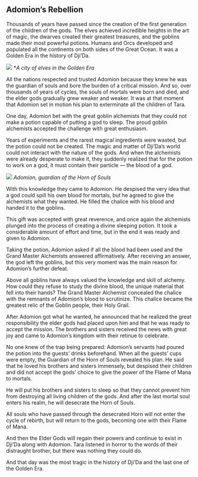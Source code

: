 ## Adomion’s Rebellion

Thousands of years have passed since the creation of the first generation of the children of the gods. The elves achieved incredible heights in the art of magic, the dwarves created their greatest treasures, and the goblins made their most powerful potions. Humans and Orcs developed and populated all the continents on both sides of the Great Ocean. It was a Golden Era in the history of Dji’Da.


![](elftown.2x.png)
**A city of elves in the Golden Era*

All the nations respected and trusted Adomion because they knew he was the guardian of souls and bore the burden of a critical mission. And so, over thousands of years of cycles, the souls of mortals were born and died, and the elder gods gradually grew weaker and weaker. It was at that moment that Adomion set in motion his plan to exterminate all the children of Tara.

One day, Adomion bet with the great goblin alchemists that they could not make a potion capable of putting a god to sleep. The proud goblin alchemists accepted the challenge with great enthusiasm.

Years of experiments and the rarest magical ingredients were wasted, but the potion could not be created. The magic and matter of Dji’Da’s world could not interact with the nature of the gods. And when the alchemists were already desperate to make it, they suddenly realized that for the potion to work on a god, it must contain their particle — the blood of a god.


![](5adomion.2x.png)
*Adomion, guardian of the Horn of Souls*

With this knowledge they came to Adomion. He despised the very idea that a god could spill his own blood for mortals, but he agreed to give the alchemists what they wanted. He filled the chalice with his blood and handed it to the goblins.

This gift was accepted with great reverence, and once again the alchemists plunged into the process of creating a divine sleeping potion. It took a considerable amount of effort and time, but in the end it was ready and given to Adomion.

Taking the potion, Adomion asked if all the blood had been used and the Grand Master Alchemists answered affirmatively. After receiving an answer, the god left the goblins, but this very moment was the main reason for Adomion’s further defeat.

Above all goblins have always valued the knowledge and skill of alchemy. How could they refuse to study the divine blood, the unique material that fell into their hands? The Grand Master Alchemist concealed the chalice with the remnants of Adomion’s blood to scrutinize. This chalice became the greatest relic of the Goblin people, their Holy Grail.

After Adomion got what he wanted, he announced that he realized the great responsibility the elder gods had placed upon him and that he was ready to accept the mission. The brothers and sisters received the news with great joy and came to Adomion’s kingdom with their retinue to celebrate.

No one knew of the trap being prepared: Adomion’s servants had poured the potion into the guests’ drinks beforehand. When all the guests’ cups were empty, the Guardian of the Horn of Souls revealed his plan. He said that he loved his brothers and sisters immensely, but despised their children and did not accept the gods’ choice to give the power of the Flame of Mana to mortals.

He will put his brothers and sisters to sleep so that they cannot prevent him from destroying all living children of the gods. And after the last mortal soul enters his realm, he will desecrate the Horn of Souls.

All souls who have passed through the desecrated Horn will not enter the cycle of rebirth, but will return to the gods, becoming one with their Flame of Mana.

And then the Elder Gods will regain their powers and continue to exist in Dji’Da along with Adomion. Tara listened in horror to the words of their distraught brother, but there was nothing they could do.

And that day was the most tragic in the history of Dji’Da and the last one of the Golden Era.